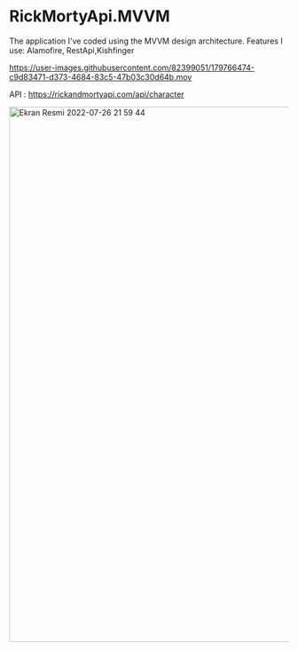 # RickMortyApi.MVVM
The application I've coded using the MVVM design architecture. Features I use: Alamofire, RestApi,Kishfinger


https://user-images.githubusercontent.com/82399051/179766474-c9d83471-d373-4684-83c5-47b03c30d64b.mov

API : https://rickandmortyapi.com/api/character

<img width="964" alt="Ekran Resmi 2022-07-26 21 59 44" src="https://user-images.githubusercontent.com/82399051/181089982-ea32ba28-4d44-4e9e-a378-b545a6e64124.png">
